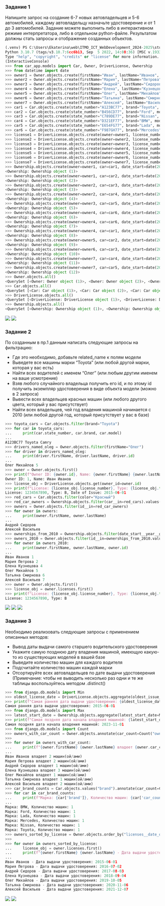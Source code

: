 ### Задание 1

Напишите запрос на создание 6-7 новых автовладельцев и 5-6 автомобилей, каждому автовладельцу назначьте удостоверение и от 1 до 3 автомобилей. Задание можете выполнить либо в интерактивном режиме интерпретатора, либо в отдельном python-файле. Результатом должны стать запросы и отображение созданных объектов.

```python
(.venv) PS C:\Users\Ekaterina\web\ITMO_ICT_WebDevelopment_2024-2025\students\k3341\practical_works\Kadnikova_Ekaterina\simple_drf_project> python manage.py shell
Python 3.10.7 (tags/v3.10.7:6cc6b13, Sep  5 2022, 14:08:36) [MSC v.1933 64 bit (AMD64)] on win32
Type "help", "copyright", "credits" or "license" for more information.
(InteractiveConsole)
>>> from car_app.models import Car, Owner, DriverLicense, Ownership
>>> from datetime import date
>>> owner1 = Owner.objects.create(firstName="Иван", lastName="Иванов", birth_date=date(1990, 5, 10))
>>> owner2 = Owner.objects.create(firstName="Мария", lastName="Петрова", birth_date=date(1985, 7, 22))
>>> owner3 = Owner.objects.create(firstName="Андрей", lastName="Сидоров", birth_date=date(1992, 1, 30))
>>> owner4 = Owner.objects.create(firstName="Елена", lastName="Кузнецова", birth_date=date(1995, 3, 15))
>>> owner5 = Owner.objects.create(firstName="Олег", lastName="Михайлов", birth_date=date(1988, 8, 8))
>>> owner6 = Owner.objects.create(firstName="Татьяна", lastName="Смирнова", birth_date=date(2000, 12, 3))
>>> owner7 = Owner.objects.create(firstName="Алексей", lastName="Васильев", birth_date=date(1994, 6, 25))
>>> car1 = Car.objects.create(state_number="A123BC77", brand="Toyota", model="Camry", color="Белый")
>>> car2 = Car.objects.create(state_number="B456CD77", brand="Ford", model="Focus", color="Черный")
>>> car3 = Car.objects.create(state_number="C789DE77", brand="Nissan", model="Qashqai", color="Синий")
>>> car4 = Car.objects.create(state_number="D321EF77", brand="BMW", model="X5", color="Серый")
>>> car5 = Car.objects.create(state_number="E654FG77", brand="Lada", model="Vesta", color="Красный")
>>> car6 = Car.objects.create(state_number="F987GH77", brand="Mercedes", model="GLA", color="Зеленый")
>>> license1 = DriverLicense.objects.create(owner=owner1, license_number="1234567890", type="B", date_of_issue=date(2015, 6, 1))
>>> license2 = DriverLicense.objects.create(owner=owner2, license_number="2345678901", type="B", date_of_issue=date(2016, 7, 2))
>>> license3 = DriverLicense.objects.create(owner=owner3, license_number="3456789012", type="C", date_of_issue=date(2017, 8, 3))
>>> license4 = DriverLicense.objects.create(owner=owner4, license_number="4567890123", type="B", date_of_issue=date(2018, 9, 4))
>>> license5 = DriverLicense.objects.create(owner=owner5, license_number="5678901234", type="A", date_of_issue=date(2019, 10, 5))
>>> license6 = DriverLicense.objects.create(owner=owner6, license_number="6789012345", type="B", date_of_issue=date(2020, 11, 6))
>>> license7 = DriverLicense.objects.create(owner=owner7, license_number="7890123456", type="D", date_of_issue=date(2021, 12, 7))
>>> Ownership.objects.create(owner=owner1, car=car1, date_start=date(2023, 1, 1))
<Ownership: Ownership object (1)>
>>> Ownership.objects.create(owner=owner1, car=car2, date_start=date(2023, 2, 1))
<Ownership: Ownership object (2)>
>>> Ownership.objects.create(owner=owner2, car=car3, date_start=date(2023, 3, 1))
<Ownership: Ownership object (3)>
>>> Ownership.objects.create(owner=owner2, car=car4, date_start=date(2023, 4, 1))
<Ownership: Ownership object (4)>
>>> Ownership.objects.create(owner=owner3, car=car5, date_start=date(2023, 5, 1))
<Ownership: Ownership object (5)>
>>> Ownership.objects.create(owner=owner4, car=car6, date_start=date(2023, 6, 1))
<Ownership: Ownership object (6)>
>>> Ownership.objects.create(owner=owner4, car=car6, date_start=date(2023, 6, 1))
<Ownership: Ownership object (7)>
>>> Ownership.objects.create(owner=owner4, car=car1, date_start=date(2023, 7, 1))
<Ownership: Ownership object (8)>
>>> Ownership.objects.create(owner=owner5, car=car2, date_start=date(2023, 8, 1))
<Ownership: Ownership object (9)>
>>> Ownership.objects.create(owner=owner6, car=car3, date_start=date(2023, 9, 1))
<Ownership: Ownership object (10)>
>>> Ownership.objects.create(owner=owner7, car=car4, date_start=date(2023, 10, 1))
<Ownership: Ownership object (11)>
>>> Ownership.objects.create(owner=owner7, car=car5, date_start=date(2023, 11, 1))
<Ownership: Ownership object (12)>
>>> Owner.objects.all()
<QuerySet [<Owner: Owner object (1)>, <Owner: Owner object (2)>, <Owner: Owner object (3)>, <Owner: Owner object (4)>, <Owner: Owner object (5)>, <Owner: Owner object (6)>, <Owner: Owner object (7)>]>
>>> Car.objects.all()
<QuerySet [<Car: Car object (1)>, <Car: Car object (2)>, <Car: Car object (3)>, <Car: Car object (4)>, <Car: Car object (5)>, <Car: Car object (6)>]>
>>> DriverLicense.objects.all()
<QuerySet [<DriverLicense: DriverLicense object (1)>, <DriverLicense: DriverLicense object (2)>, <DriverLicense: DriverLicense object (3)>, <DriverLicense: DriverLicense object (4)>, <DriverLicense: DriverLicense object (5)>, <DriverLicense: DriverLicense object (6)>, <DriverLicense: DriverLicense object (7)>]>
>>> Ownership.objects.all()
<QuerySet [<Ownership: Ownership object (1)>, <Ownership: Ownership object (2)>, <Ownership: Ownership object (3)>, <Ownership: Ownership object (4)>, <Ownership: Ownership object (5)>, <Ownership: Ownership object (6)>, <Ownership: Ownership object (7)>, <Ownership: Ownership object (8)>, <Ownership: Ownership object (9)>, <Ownership: Ownership object (10)>, <Ownership: Ownership object (11)>, <Ownership: Ownership object (12)>]>
```

![](pics/1.1.png)
![](pics/1.2.png)

### Задание 2

По созданным в пр.1 данным написать следующие запросы на фильтрацию:

* Где это необходимо, добавьте related_name к полям модели
* Выведете все машины марки “Toyota” (или любой другой марки, которая у вас есть)
* Найти всех водителей с именем “Олег” (или любым другим именем на ваше усмотрение)
* Взяв любого случайного владельца получить его id, и по этому id получить экземпляр удостоверения в виде объекта модели (можно в 2 запроса)
* Вывести всех владельцев красных машин (или любого другого цвета, который у вас присутствует)
* Найти всех владельцев, чей год владения машиной начинается с 2010 (или любой другой год, который присутствует у вас в базе)

```python
>>> toyota_cars = Car.objects.filter(brand="Toyota")
>>> for car in toyota_cars:
...     print(car.state_number, car.brand, car.model)
...
A123BC77 Toyota Camry
>>> drivers_named_oleg = Owner.objects.filter(firstName="Олег")
>>> for driver in drivers_named_oleg:
...     print(driver.firstName, driver.lastName, driver.id)
...
Олег Михайлов 5
>>> owner = Owner.objects.first()
>>> print(f"Owner ID: {owner.id}, Name: {owner.firstName} {owner.lastName}")
Owner ID: 1, Name: Иван Иванов
>>> license_obj = DriverLicense.objects.get(owner_id=owner.id)
>>> print(f"License: {license_obj.license_number}, Type: {license_obj.type}, Date of Issue: {license_obj.date_of_issue}")
License: 1234567890, Type: B, Date of Issue: 2015-06-01
>>> red_cars = Car.objects.filter(color="Красный")
>>> red_car_owners = Ownership.objects.filter(car__in=red_cars).values('owner').distinct()
>>> owners = Owner.objects.filter(id__in=red_car_owners)
>>> for owner in owners:
...     print(owner.firstName, owner.lastName)
...
Андрей Сидоров
Алексей Васильев
>>> ownerships_from_2010 = Ownership.objects.filter(date_start__year__gte=2010)
>>> owners_2010 = Owner.objects.filter(id__in=ownerships_from_2010.values('owner'))
>>> for owner in owners_2010:
...     print(owner.firstName, owner.lastName, owner.id)
...
Иван Иванов 1
Мария Петрова 2
Елена Кузнецова 4
Олег Михайлов 5
Татьяна Смирнова 6
Алексей Васильев 7
>>> owner = Owner.objects.first()
>>> license_obj = owner.licenses.first()
>>> print(f"License: {license_obj.license_number}, Type: {license_obj.type}")
License: 1234567890, Type: B
```

![](pics/2.1.png)
![](pics/2.2.png)
![](pics/2.3.png)

### Задание 3

Необходимо реализовать следующие запросы c применением описанных методов:
* Вывод даты выдачи самого старшего водительского удостоверения
* Укажите самую позднюю дату владения машиной, имеющую какую-то из существующих моделей в вашей базе
* Выведите количество машин для каждого водителя
* Подсчитайте количество машин каждой марки
* Отсортируйте всех автовладельцев по дате выдачи удостоверения (Примечание: чтобы не выводить несколько раз одни и те же таблицы воспользуйтесь методом .distinct()

```python
>>> from django.db.models import Min
>>> oldest_license_date = DriverLicense.objects.aggregate(oldest_issue_date=Min("date_of_issue"))
>>> print(f"Самая ранняя дата выдачи удостоверения: {oldest_license_date['oldest_issue_date']}")
Самая ранняя дата выдачи удостоверения: 2015-06-01
>>> from django.db.models import Max
>>> latest_start_date = Ownership.objects.aggregate(latest_start_date=Max("date_start"))
>>> print(f"Самая поздняя дата начала владения машиной: {latest_start_date['latest_start_date']}")
Самая поздняя дата начала владения машиной: 2023-11-01
>>> from django.db.models import Count
>>> owners_with_car_count = Owner.objects.annotate(car_count=Count("ownerships__car")).distinct()
>>>
>>> for owner in owners_with_car_count:
...     print(f"{owner.firstName} {owner.lastName} владеет {owner.car_count} машин(ой/ами)")
...
Иван Иванов владеет 2 машин(ой/ами)
Мария Петрова владеет 2 машин(ой/ами)
Андрей Сидоров владеет 1 машин(ой/ами)
Елена Кузнецова владеет 3 машин(ой/ами)
Олег Михайлов владеет 1 машин(ой/ами)
Татьяна Смирнова владеет 1 машин(ой/ами)
Алексей Васильев владеет 2 машин(ой/ами)
>>> car_brand_counts = Car.objects.values("brand").annotate(car_count=Count("id"))
>>> for car in car_brand_counts:
...     print(f"Марка: {car['brand']}, Количество машин: {car['car_count']}")
...
Марка: BMW, Количество машин: 1
Марка: Ford, Количество машин: 1
Марка: Lada, Количество машин: 1
Марка: Mercedes, Количество машин: 1
Марка: Nissan, Количество машин: 1
Марка: Toyota, Количество машин: 1
>>> owners_sorted_by_license = Owner.objects.order_by("licenses__date_of_issue").distinct()
>>>
>>> for owner in owners_sorted_by_license:
...     license_obj = owner.licenses.first()
...     print(f"{owner.firstName} {owner.lastName} - Дата выдачи удостоверения: {license_obj.date_of_issue}")
...
Иван Иванов - Дата выдачи удостоверения: 2015-06-01
Мария Петрова - Дата выдачи удостоверения: 2016-07-02
Андрей Сидоров - Дата выдачи удостоверения: 2017-08-03
Елена Кузнецова - Дата выдачи удостоверения: 2018-09-04
Олег Михайлов - Дата выдачи удостоверения: 2019-10-05
Татьяна Смирнова - Дата выдачи удостоверения: 2020-11-06
Алексей Васильев - Дата выдачи удостоверения: 2021-12-07
```

![](pics/3.1.png)
![](pics/3.2.png)